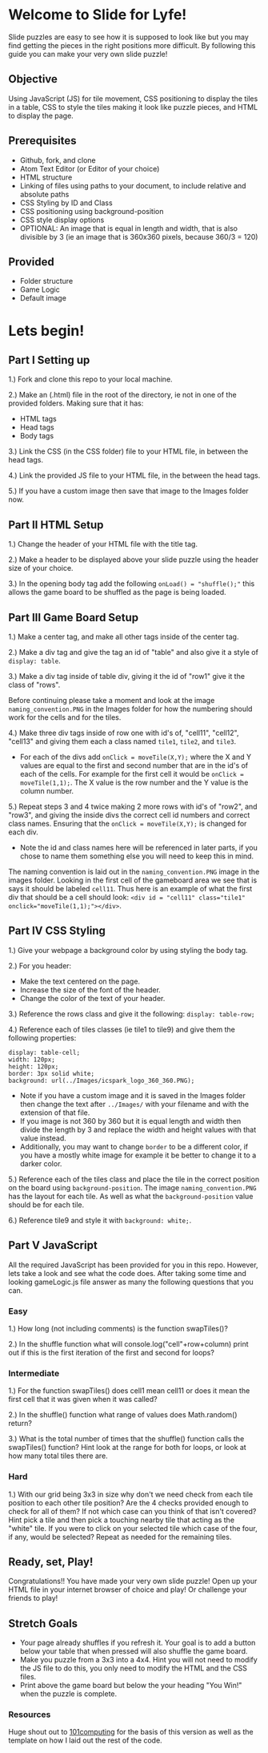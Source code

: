 # Welcome to Slide for Lyfe!

Slide puzzles are easy to see how it is supposed to look like but you may find getting the pieces in the right positions more difficult. By following this guide you can make your very own slide puzzle!

## Objective

Using JavaScript (JS) for tile movement, CSS positioning to display the tiles in a table, CSS to style the tiles making it look like puzzle pieces, and HTML to display the page.

## Prerequisites

* Github, fork, and clone
* Atom Text Editor (or Editor of your choice)
* HTML structure
* Linking of files using paths to your document, to include relative and absolute paths
* CSS Styling by ID and Class
* CSS positioning using background-position
* CSS style display options
* OPTIONAL: An image that is equal in length and width, that is also divisible by 3 (ie  an image that is 360x360 pixels, because 360/3 = 120)

## Provided

* Folder structure
* Game Logic
* Default image

# Lets begin!

## Part I Setting up

1.) Fork and clone this repo to your local machine.

2.) Make an (.html) file in the root of the directory, ie not in one of the provided folders. Making sure that it has:

  * HTML tags
  * Head tags
  * Body tags

3.) Link the CSS (in the CSS folder) file to your HTML file, in between the head tags.

4.) Link the provided JS file to your HTML file, in the between the head tags.

5.) If you have a custom image then save that image to the Images folder now.

## Part II HTML Setup

1.) Change the header of your HTML file with the title tag.

2.) Make a header to be displayed above your slide puzzle using the header size of your choice.

3.) In the opening body tag add the following ``` onLoad() = "shuffle();" ``` this allows the game board to be shuffled as the page is being loaded.

## Part III Game Board Setup

1.) Make a center tag, and make all other tags inside of the center tag.

2.) Make a div tag and give the tag an id of "table" and also give it a style of ```display: table```.

3.) Make a div tag inside of table div, giving it the id of "row1" give it the class of "rows".

Before continuing please take a moment and look at the image ```naming_convention.PNG``` in the Images folder for how the numbering should work for the cells and for the tiles.

4.) Make three div tags inside of row one with id's of, "cell11", "cell12", "cell13" and giving them each a class named ```tile1```, ```tile2```, and ```tile3```.

  * For each of the divs add ```onClick = moveTile(X,Y);``` where the X and Y values are equal to the first and second number that are in the id's of each of the cells. For example for the first cell it would be ```onClick = moveTile(1,1);```. The X value is the row number and the Y value is the column number.

5.) Repeat steps 3 and 4 twice making 2 more rows with id's of "row2", and "row3", and giving the inside divs the correct cell id numbers and correct class names. Ensuring that the ```onClick = moveTile(X,Y);``` is changed for each div.

  * Note the id and class names here will be referenced in later parts, if you chose to name them something else you will need to keep this in mind.

The naming convention is laid out in the ```naming_convention.PNG``` image in the images folder. Looking in the first cell of the gameboard area we see that is says it should be labeled ```cell11```. Thus here is an example of what the first div that should be a cell should look: ```<div id = "cell11" class="tile1" onclick="moveTile(1,1);"></div>```.

## Part IV CSS Styling

1.) Give your webpage a background color by using styling the body tag.

2.) For you header:

  * Make the text centered on the page.
  * Increase the size of the font of the header.
  * Change the color of the text of your header.

3.) Reference the rows class and give it the following: ```display: table-row;```

4.) Reference each of tiles classes (ie tile1 to tile9) and give them the following properties:

  ```
  display: table-cell;
  width: 120px;
  height: 120px;
  border: 3px solid white;
  background: url(../Images/icspark_logo_360_360.PNG);
  ```

  * Note if you have a custom image and it is saved in the Images folder then change the text after ```../Images/``` with your filename and with the extension of that file.
  * If you image is not 360 by 360 but it is equal length and width then divide the length by 3 and replace the width and height values with that value instead.
  * Additionally, you may want to change ```border``` to be a different color, if you have a mostly white image for example it be better to change it to a darker color.

5.) Reference each of the tiles class and place the tile in the correct position on the board using ```background-position```. The image ```naming_convention.PNG``` has the layout for each tile. As well as what the ```background-position``` value should be for each tile.

6.) Reference tile9 and style it with ```background: white;```.

## Part V JavaScript

All the required JavaScript has been provided for you in this repo. However, lets take a look and see what the code does. After taking some time and looking gameLogic.js file answer as many the following questions that you can.

### Easy

1.) How long (not including comments) is the function swapTiles()?

2.) In the shuffle function what will console.log("cell"+row+column) print out if this is the first iteration of the first and second for loops?

### Intermediate

1.) For the function swapTiles() does cell1 mean cell11 or does it mean the first cell that it was given when it was called?

2.) In the shuffle() function what range of values does Math.random() return?

3.) What is the total number of times that the shuffle() function calls the swapTiles() function? Hint look at the range for both for loops, or look at how many total tiles there are.

### Hard

1.) With our grid being 3x3 in size why don't we need check from each tile position to each other tile position? Are the 4 checks provided enough to check for all of them? If not which case can you think of that isn't covered? Hint pick a tile and then pick a touching nearby tile that acting as the "white" tile. If you were to click on your selected tile which case of the four, if any, would be selected? Repeat as needed for the remaining tiles.


## Ready, set, Play!

Congratulations!! You have made your very own slide puzzle! Open up your HTML file in your internet browser of choice and play! Or challenge your friends to play!

## Stretch Goals

* Your page already shuffles if you refresh it. Your goal is to add a button below your table that when pressed will also shuffle the game board.
* Make you puzzle from a 3x3 into a 4x4. Hint you will not need to modify the JS file to do this, you only need to modify the HTML and the CSS files.
* Print above the game board but below the your heading "You Win!" when the puzzle is complete.

### Resources

Huge shout out to [101computing](https://www.101computing.net/sliding-puzzle/) for the basis of this version as well as the template on how I laid out the rest of the code.
